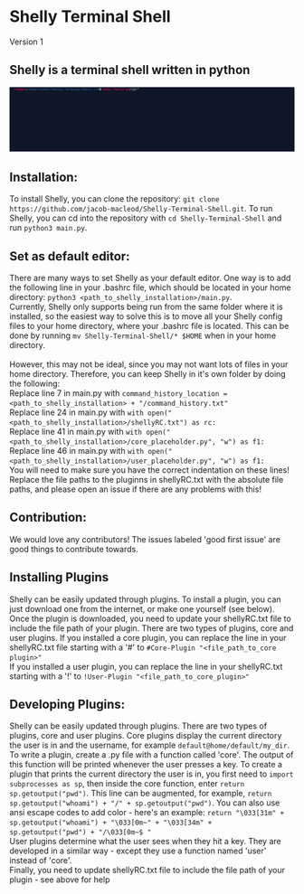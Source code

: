 # Shelly Terminal Shell
Version 1

## Shelly is a terminal shell written in python
![Sorry, this image cannot be displayed](https://github.com/jacob-macleod/Shelly-Terminal-Shell/blob/master/Screenshot%202020-07-08%20at%205.53.05%20PM.png "Shelly with the default theme")

## Installation:
To install Shelly, you can clone the repository: `git clone https://github.com/jacob-macleod/Shelly-Terminal-Shell.git`. To run Shelly, you can cd into the repository with `cd Shelly-Terminal-Shell` and run `python3 main.py`. 


## Set as default editor:
There are many ways to set Shelly as your default editor. One way is to add the following line in your .bashrc file, which should be located in your home directory: `python3 <path_to_shelly_installation>/main.py`. 
<br>Currently, Shelly only supports being run from the same folder where it is installed, so the easiest way to solve this is to move all your Shelly config files to your home directory, where your .bashrc file is located. This can be done by running `mv Shelly-Terminal-Shell/* $HOME` when in your home directory.
<br><br>However, this may not be ideal, since you may not want lots of files in your home directory. Therefore, you can keep Shelly in it's own folder by doing the following:
<br>Replace line 7 in main.py with `command_history_location = <path_to_shelly_installation> + "/command_history.txt"`
<br>Replace line 24 in main.py with `with open("<path_to_shelly_installation>/shellyRC.txt") as rc:`
<br>Replace line 41 in main.py with `with open("<path_to_shelly_installation>/core_placeholder.py", "w") as f1:`
<br>Replace line 46 in main.py with `with open("<path_to_shelly_installation>/user_placeholder.py", "w") as f1:`
<br>You will need to make sure you have the correct indentation on these lines!
<br>Replace the file paths to the pluginns in shellyRC.txt with the absolute file paths, and please open an issue if there are any problems with this!

## Contribution:
We would love any contributors! The issues labeled 'good first issue' are good things to contribute towards.

## Installing Plugins
Shelly can be easily updated through plugins. To install a plugin, you can just download one from the internet, or make one yourself (see below). Once the plugin is downloaded, you need to update your shellyRC.txt file to include the file path of your plugin. There are two types of plugins, core and user plugins. If you installed a core plugin, you can replace the line in your shellyRC.txt file starting with a '#' to `#Core-Plugin "<file_path_to_core plugin>"`
<br>If you installed a user plugin, you can replace the line in your shellyRC.txt starting with a '!' to `!User-Plugin "<file_path_to_core_plugin>"`

## Developing Plugins:
Shelly can be easily updated through plugins. There are two types of plugins, core and user plugins. Core plugins display the current directory the user is in and the username, for example `default@home/default/my_dir`. To write a plugin, create a .py file with a function called 'core'. The output of this function will be printed whenever the user presses a key. To create a plugin that prints the current directory the user is in, you first need to `import subprocesses as sp`, then inside the core function, enter `return sp.getoutput("pwd")`. This line can be augmented, for example, `return sp.getoutput("whoami") + "/" + sp.getoutput("pwd")`. You can also use ansi escape codes to add color - here's an example: `return "\033[31m" + sp.getoutput("whoami") + "\033[0m~" + "\033[34m" +  sp.getoutput("pwd") + "/\033[0m~$ "`
<br>User plugins determine what the user sees when they hit a key. They are developed in a similar way - except they use a function named 'user' instead of 'core'.
<br>Finally, you need to update shellyRC.txt file to include the file path of your plugin - see above for help
